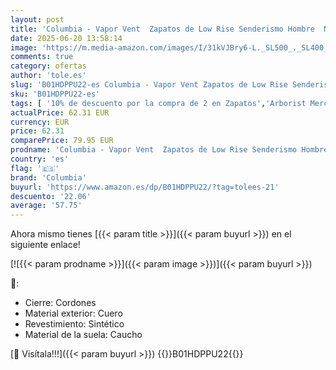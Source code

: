 ```yaml
---
layout: post
title: 'Columbia - Vapor Vent  Zapatos de Low Rise Senderismo Hombre  Negro  Black  White 010   45 EU'
date: 2025-06-20 13:58:14
image: 'https://m.media-amazon.com/images/I/31kVJBry6-L._SL500_._SL400_.jpg'
comments: true
category: ofertas
author: 'tole.es'
slug: 'B01HDPPU22-es Columbia - Vapor Vent Zapatos de Low Rise Senderismo...'
sku: 'B01HDPPU22-es'
tags: [ '10% de descuento por la compra de 2 en Zapatos','Arborist Merchandising Root','Calzado de senderismo para hombre','Calzado deportivo para hombre','Descuento 10€ en la 1ª compra en Moda','Moda','Moda Hombre','Self Service','Special Features Stores','Zapatillas de senderismo para hombre','Zapatillas deportivas y de moda para hombre','Zapatos para hombre','c8538d25-3af9-48d3-aeff-5f3ce5572a36_0','c8538d25-3af9-48d3-aeff-5f3ce5572a36_2001','c8538d25-3af9-48d3-aeff-5f3ce5572a36_2801','columbia','zapatos','🇪🇸', ]
actualPrice: 62.31 EUR
currency: EUR
price: 62.31
comparePrice: 79.95 EUR
prodname: 'Columbia - Vapor Vent  Zapatos de Low Rise Senderismo Hombre  Negro  Black  White 010   45 EU'
country: 'es'
flag: '🇪🇸'
brand: 'Columbia'
buyurl: 'https://www.amazon.es/dp/B01HDPPU22/?tag=tolees-21'
descuento: '22.06'
average: '57.75'
---
```


Ahora mismo tienes [{{< param title >}}]({{< param buyurl >}}) en el siguiente enlace!

[![{{< param prodname >}}]({{< param image >}})]({{< param buyurl >}})

🔎:

- Cierre: Cordones
- Material exterior: Cuero
- Revestimiento: Sintético
- Material de la suela: Caucho

[🛒 Visítala!!!]({{< param buyurl >}})
{{<world>}}B01HDPPU22{{</world>}}
